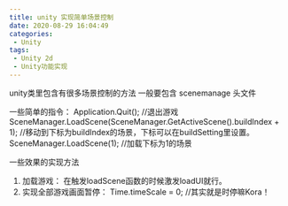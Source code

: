 ```yaml
---
title: unity 实现简单场景控制
date: 2020-08-29 16:04:49
categories:
 - Unity
tags:
 - Unity 2d
 - Unity功能实现
---
```


unity类里包含有很多场景控制的方法
一般要包含 scenemanage 头文件

一些简单的指令：
Application.Quit(); //退出游戏
SceneManager.LoadScene(SceneManager.GetActiveScene().buildIndex + 1); //移动到下标为buildIndex的场景，下标可以在buildSetting里设置。
SceneManager.LoadScene(1); //加载下标为1的场景

一些效果的实现方法
1. 加载游戏：
在触发loadScene函数的时候激发loadUI就行。
2. 实现全部游戏画面暂停：
 Time.timeScale = 0;    //其实就是时停嘛Kora！
